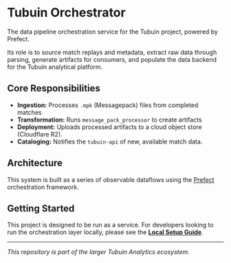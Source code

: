 # Tubuin Orchestrator

The data pipeline orchestration service for the Tubuin project, powered by Prefect.

Its role is to source match replays and metadata, extract raw data through parsing, generate artifacts for consumers, and populate the data backend for the Tubuin analytical platform.

## Core Responsibilities

- **Ingestion:** Processes `.mpk` (Messagepack) files from completed matches
- **Transformation:** Runs `message_pack_processor` to create artifacts
- **Deployment:** Uploads processed artifacts to a cloud object store (Cloudflare R2).
- **Cataloging:** Notifies the `tubuin-api` of new, available match data.

## Architecture

This system is built as a series of observable dataflows using the [Prefect](https://www.prefect.io/) orchestration framework.

## Getting Started

This project is designed to be run as a service. For developers looking to run the orchestration layer locally, please see the **[Local Setup Guide](./docs/LOCAL_SETUP.md)**.

---
*This repository is part of the larger Tubuin Analytics ecosystem.*
